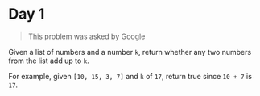 # Day 1

> This problem was asked by Google

Given a list of numbers and a number `k`,
return whether any two numbers from the list add up to `k`.

For example, given `[10, 15, 3, 7]`
and `k` of `17`, return true since `10 + 7` is `17`.
